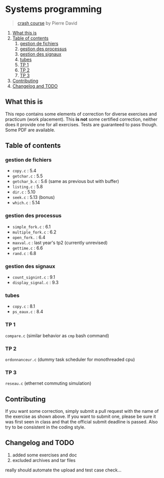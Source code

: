 # Systems programming

> [crash course](https://moodle.unistra.fr/course/view.php?id=1588) by Pierre David

1. [What this is](#what-this-is)
2. [Table of contents](#table-of-contents)
   1. [gestion de fichiers](#gestion-de-fichiers)
   2. [gestion des processus](#gestion-des-processus)
   3. [gestion des signaux](#gestion-des-signaux)
   4. [tubes](#tubes)
   5. [TP 1](#tp-1)
   6. [TP 2](#tp-2)
   7. [TP 3](#tp-3)
3. [Contributing](#contributing)
4. [Changelog and TODO](#changelog-and-todo)

## What this is

This repo contains some elements of correction for diverse exercises and practicum (work placement). This **is not** some certified correction, neither does it provide one for all exercises. Tests are guaranteed to pass though. Some PDF are available.

## Table of contents

### gestion de fichiers

*   `copy.c` : 5.4
*   `getchar.c` : 5.5
*   `getchar_b.c` : 5.6 (same as previous but with buffer)
*   `listing.c` : 5.8
*   `dir.c` : 5.10
*   `seek.c` : 5.13 (bonus)
*   `which.c` : 5.14

### gestion des processus

*   `simple_fork.c` : 6.1
*   `multiple_fork.c` : 6.2
*   `open_fork.` : 6.4
*   `maxval.c` : last year's tp2 (currently unrevised)
*   `gettime.c` : 6.6
*   `rand.c` : 6.8

### gestion des signaux

*  `count_signint.c` : 9.1
*  `display_signal.c` : 9.3

### tubes

*  `copy.c` : 8.1
*  `ps_eaux.c` : 8.4

### TP 1

`compare.c` (similar behavior as `cmp` bash command)

### TP 2

`ordonnanceur.c` (dummy task scheduler for monothreaded cpu)

### TP 3

`reseau.c` (ethernet commuting simulation)

## Contributing

If you want some correction, simply submit a pull request with the name of the exercise as shown above. If you want to submit one, please be sure it was first seen in class and that the official submit deadline is passed. Also try to be consistent in the coding style.

## Changelog and TODO

1.  added some exercises and doc
2.  excluded archives and tar files

really should automate the upload and test case check...
